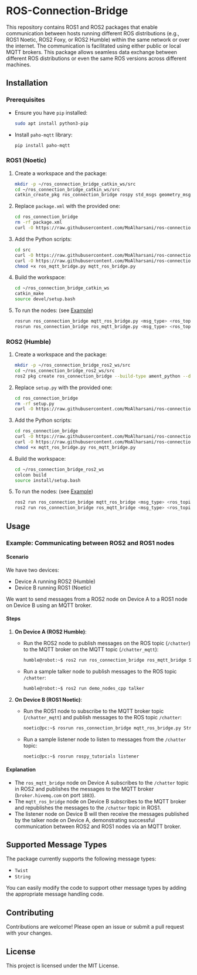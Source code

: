 # ROS-Connection-Bridge

This repository contains ROS1 and ROS2 packages that enable communication between hosts running different ROS distributions (e.g., ROS1 Noetic, ROS2 Foxy, or ROS2 Humble) within the same network or over the internet. The communication is facilitated using either public or local MQTT brokers. This package allows seamless data exchange between different ROS distributions or even the same ROS versions across different machines. 

## Installation

### Prerequisites

- Ensure you have `pip` installed:

    ```bash
    sudo apt install python3-pip
    ```

- Install `paho-mqtt` library:

    ```bash
    pip install paho-mqtt
    ```

### ROS1 (Noetic)

1. Create a workspace and the package:

    ```bash
    mkdir -p ~/ros_connection_bridge_catkin_ws/src
    cd ~/ros_connection_bridge_catkin_ws/src
    catkin_create_pkg ros_connection_bridge rospy std_msgs geometry_msgs
    ```

2. Replace `package.xml` with the provided one:

    ```bash
    cd ros_connection_bridge
    rm -rf package.xml
    curl -O https://raw.githubusercontent.com/MoAlharsani/ros-connection-bridge/main/ros1-noetic-pkg/package.xml
    ```

3. Add the Python scripts:

    ```bash
    cd src
    curl -O https://raw.githubusercontent.com/MoAlharsani/ros-connection-bridge/main/ros1-noetic-pkg/ros_mqtt_bridge.py
    curl -O https://raw.githubusercontent.com/MoAlharsani/ros-connection-bridge/main/ros1-noetic-pkg/mqtt_ros_bridge.py
    chmod +x ros_mqtt_bridge.py mqtt_ros_bridge.py
    ```

4. Build the workspace:

    ```bash
    cd ~/ros_connection_bridge_catkin_ws
    catkin_make
    source devel/setup.bash
    ```

5. To run the nodes: (see [Example](#example-communicating-between-ros2-and-ros1-nodes))

    ```bash
    rosrun ros_connection_bridge mqtt_ros_bridge.py <msg_type> <ros_topic> <mqtt_topic> [host] [port]
    rosrun ros_connection_bridge ros_mqtt_bridge.py <msg_type> <ros_topic> <mqtt_topic> [host] [port]
    ```

### ROS2 (Humble)

1. Create a workspace and the package:

    ```bash
    mkdir -p ~/ros_connection_bridge_ros2_ws/src
    cd ~/ros_connection_bridge_ros2_ws/src
    ros2 pkg create ros_connection_bridge --build-type ament_python --dependencies rclpy
    ```

2. Replace `setup.py` with the provided one:

    ```bash
    cd ros_connection_bridge
    rm -rf setup.py
    curl -O https://raw.githubusercontent.com/MoAlharsani/ros-connection-bridge/main/ros2-humble-pkg/setup.py
    ```

3. Add the Python scripts:

    ```bash
    cd ros_connection_bridge
    curl -O https://raw.githubusercontent.com/MoAlharsani/ros-connection-bridge/main/ros2-humble-pkg/mqtt_ros_bridge.py
    curl -O https://raw.githubusercontent.com/MoAlharsani/ros-connection-bridge/main/ros2-humble-pkg/ros_mqtt_bridge.py
    chmod +x mqtt_ros_bridge.py ros_mqtt_bridge.py
    ```

4. Build the workspace:

    ```bash
    cd ~/ros_connection_bridge_ros2_ws
    colcon build
    source install/setup.bash
    ```

5. To run the nodes: (see [Example](#example-communicating-between-ros2-and-ros1-nodes))

    ```bash 
    ros2 run ros_connection_bridge mqtt_ros_bridge <msg_type> <ros_topic> <mqtt_topic> [host] [port]
    ros2 run ros_connection_bridge ros_mqtt_bridge <msg_type> <ros_topic> <mqtt_topic> [host] [port]
    ```


## Usage

### Example: Communicating between ROS2 and ROS1 nodes

#### Scenario

We have two devices:
- Device A running ROS2 (Humble)
- Device B running ROS1 (Noetic)

We want to send messages from a ROS2 node on Device A to a ROS1 node on Device B using an MQTT broker.

#### Steps

1. **On Device A (ROS2 Humble)**:

    - Run the ROS2 node to publish messages on the ROS topic (`/chatter`) to the MQTT broker on the MQTT topic (`/chatter_mqtt`):

        ```bash
        humble@robot:~$ ros2 run ros_connection_bridge ros_mqtt_bridge String /chatter /chatter_mqtt broker.hivemq.com 1883
        ```

    - Run a sample talker node to publish messages to the ROS topic `/chatter`:

        ```bash
        humble@robot:~$ ros2 run demo_nodes_cpp talker
        ```

2. **On Device B (ROS1 Noetic)**:

    - Run the ROS1 node to subscribe to the MQTT broker topic (`/chatter_mqtt`) and publish messages to the ROS topic `/chatter`:

        ```bash
        noetic@pc:~$ rosrun ros_connection_bridge mqtt_ros_bridge.py String /chatter /chatter_mqtt broker.hivemq.com 1883
        ```

    - Run a sample listener node to listen to messages from the `/chatter` topic:

        ```bash
        noetic@pc:~$ rosrun rospy_tutorials listener
        ```

#### Explanation

- The `ros_mqtt_bridge` node on Device A subscribes to the `/chatter` topic in ROS2 and publishes the messages to the MQTT broker (`broker.hivemq.com` on port `1883`).
- The `mqtt_ros_bridge` node on Device B subscribes to the MQTT broker and republishes the messages to the `/chatter` topic in ROS1.
- The listener node on Device B will then receive the messages published by the talker node on Device A, demonstrating successful communication between ROS2 and ROS1 nodes via an MQTT broker.

## Supported Message Types

The package currently supports the following message types:

- `Twist`
- `String`

You can easily modify the code to support other message types by adding the appropriate message handling code.

## Contributing

Contributions are welcome! Please open an issue or submit a pull request with your changes.

## License

This project is licensed under the MIT License. 
